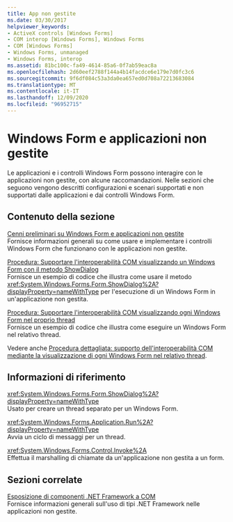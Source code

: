 ```yaml
---
title: App non gestite
ms.date: 03/30/2017
helpviewer_keywords:
- ActiveX controls [Windows Forms]
- COM interop [Windows Forms], Windows Forms
- COM [Windows Forms]
- Windows Forms, unmanaged
- Windows Forms, interop
ms.assetid: 81bc100c-fa49-4614-85a6-0f7ab59eac8a
ms.openlocfilehash: 2d60eef2788f144a4b14facdce6e179e7d0fc3c6
ms.sourcegitcommit: 9f6df084c53a3da0ea657ed0d708a72213683084
ms.translationtype: MT
ms.contentlocale: it-IT
ms.lasthandoff: 12/09/2020
ms.locfileid: "96952715"
---
```

# <a name="windows-forms-and-unmanaged-applications"></a>Windows Form e applicazioni non gestite

Le applicazioni e i controlli Windows Form possono interagire con le applicazioni non gestite, con alcune raccomandazioni. Nelle sezioni che seguono vengono descritti configurazioni e scenari supportati e non supportati dalle applicazioni e dai controlli Windows Form.  
  
## <a name="in-this-section"></a>Contenuto della sezione  

 [Cenni preliminari su Windows Form e applicazioni non gestite](windows-forms-and-unmanaged-applications-overview.md)  
 Fornisce informazioni generali su come usare e implementare i controlli Windows Form che funzionano con le applicazioni non gestite.  
  
 [Procedura: Supportare l'interoperabilità COM visualizzando un Windows Form con il metodo ShowDialog](com-interop-by-displaying-a-windows-form-shadow.md)  
 Fornisce un esempio di codice che illustra come usare il metodo <xref:System.Windows.Forms.Form.ShowDialog%2A?displayProperty=nameWithType> per l'esecuzione di un Windows Form in un'applicazione non gestita.  
  
 [Procedura: Supportare l'interoperabilità COM visualizzando ogni Windows Form nel proprio thread](how-to-support-com-interop-by-displaying-each-windows-form-on-its-own-thread.md)  
 Fornisce un esempio di codice che illustra come eseguire un Windows Form nel relativo thread.  
  
 Vedere anche [Procedura dettagliata: supporto dell'interoperabilità COM mediante la visualizzazione di ogni Windows Form nel relativo thread](/previous-versions/visualstudio/visual-studio-2010/ms233639(v=vs.100)).  
  
## <a name="reference"></a>Informazioni di riferimento  

 <xref:System.Windows.Forms.Form.ShowDialog%2A?displayProperty=nameWithType>  
 Usato per creare un thread separato per un Windows Form.  
  
 <xref:System.Windows.Forms.Application.Run%2A?displayProperty=nameWithType>  
 Avvia un ciclo di messaggi per un thread.  
  
 <xref:System.Windows.Forms.Control.Invoke%2A>  
 Effettua il marshalling di chiamate da un'applicazione non gestita a un form.  
  
## <a name="related-sections"></a>Sezioni correlate  

 [Esposizione di componenti .NET Framework a COM](/dotnet/framework/interop/exposing-dotnet-components-to-co)  
 Fornisce informazioni generali sull'uso di tipi .NET Framework nelle applicazioni non gestite.
